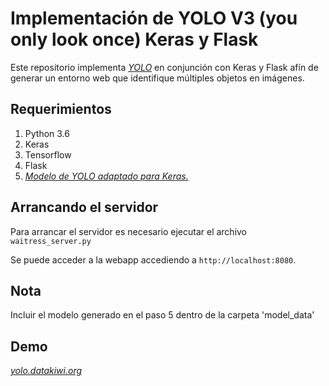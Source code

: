 # Implementación de YOLO V3 (you only look once) Keras y Flask

Este repositorio implementa [*YOLO*](https://pjreddie.com/darknet/yolo/) en conjunción con Keras y Flask afín de generar un entorno web que identifique múltiples objetos en imágenes.


## Requerimientos

1. Python 3.6 
2. Keras
3. Tensorflow
4. Flask
5. [*Modelo de YOLO adaptado para Keras.*](https://github.com/qqwweee/keras-yolo3)

## Arrancando el servidor

Para arrancar el servidor es necesario ejecutar el archivo ```waitress_server.py```

Se puede acceder a la webapp accediendo a `http://localhost:8080`.

## Nota
Incluir el modelo generado en el paso 5 dentro de la carpeta 'model_data'

## Demo
[*yolo.datakiwi.org*](http://yolo.datakiwi.org/)
